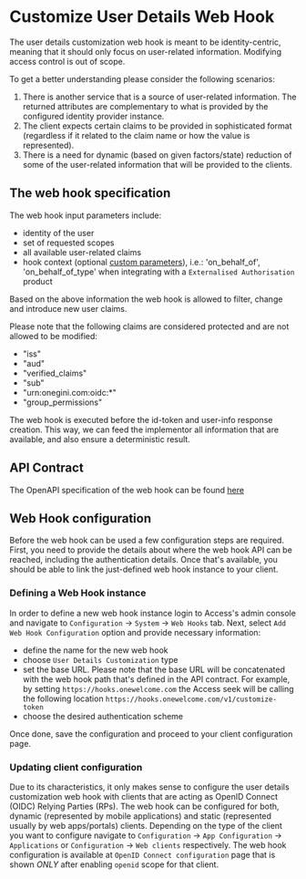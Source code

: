 # Customize User Details Web Hook

The user details customization web hook is meant to be identity-centric, meaning that it should only focus on user-related information.
Modifying access control is out of scope.

To get a better understanding please consider the following scenarios:

1. There is another service that is a source of user-related information. The returned attributes are complementary to what is provided by the
configured identity provider instance.
2. The client expects certain claims to be provided in sophisticated format (regardless if it related to the claim name or how the value is
represented).
3. There is a need for dynamic (based on given factors/state) reduction of some of the user-related information that will be provided to the
clients.

## The web hook specification

The web hook input parameters include:

- identity of the user
- set of requested scopes
- all available user-related claims
- hook context (optional [custom parameters](../../../../api-reference/description-oauth-endpoint.md)), i.e.: 'on_behalf_of', 'on_behalf_of_type' when integrating with a `Externalised Authorisation` product


Based on the above information the web hook is allowed to filter, change and introduce new user claims.

Please note that the following claims are considered protected and are not allowed to be modified:

- "iss"
- "aud"
- "verified_claims"
- "sub"
- "urn:onegini.com:oidc:*"
- "group_permissions"

The web hook is executed before the id-token and user-info response creation. This way, we can feed the implementor all information that
are available, and also ensure a deterministic result.

## API Contract

The OpenAPI specification of the web hook can be found [here](./customize-user-details-hook.yaml)

## Web Hook configuration

Before the web hook can be used a few configuration steps are required. First, you need to provide the details about where the web hook API
can be reached, including the authentication details. Once that's available, you should be able to link the just-defined web hook instance
to your client.

### Defining a Web Hook instance

In order to define a new web hook instance login to Access's admin console and navigate to `Configuration` -> `System` -> `Web Hooks` tab.
Next, select `Add Web Hook Configuration` option and provide necessary information:

- define the name for the new web hook
- choose `User Details Customization` type
- set the base URL. Please note that the base URL will be concatenated with the web hook path that's defined in the API contract. For
example, by setting `https://hooks.onewelcome.com` the Access seek will be calling the following location
`https://hooks.onewelcome.com/v1/customize-token`
- choose the desired authentication scheme

Once done, save the configuration and proceed to your client configuration page.

### Updating client configuration

Due to its characteristics, it only makes sense to configure the user details customization web hook with clients that are acting as OpenID
Connect (OIDC) Relying Parties (RPs). The web hook can be configured for both, dynamic (represented by mobile applications) and static
(represented usually by web apps/portals) clients. Depending on the type of the client you want to configure navigate to `Configuration` ->
`App Configuration` -> `Applications` or `Configuration` -> `Web clients` respectively.
The web hook configuration is available at `OpenID Connect configuration` page that is shown *ONLY* after enabling `openid` scope for that
client.